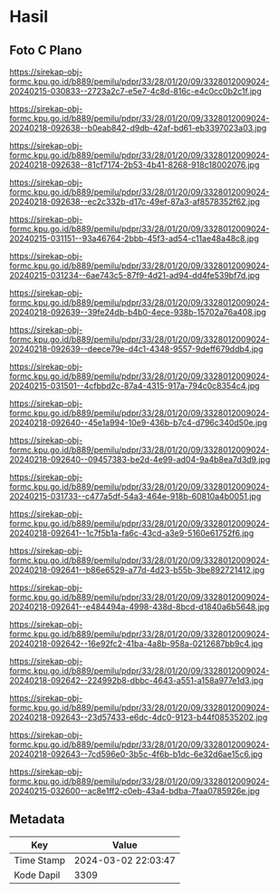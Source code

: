 # Hasil

## Foto C Plano

https://sirekap-obj-formc.kpu.go.id/b889/pemilu/pdpr/33/28/01/20/09/3328012009024-20240215-030833--2723a2c7-e5e7-4c8d-816c-e4c0cc0b2c1f.jpg

https://sirekap-obj-formc.kpu.go.id/b889/pemilu/pdpr/33/28/01/20/09/3328012009024-20240218-092638--b0eab842-d9db-42af-bd61-eb3397023a03.jpg

https://sirekap-obj-formc.kpu.go.id/b889/pemilu/pdpr/33/28/01/20/09/3328012009024-20240218-092638--81cf7174-2b53-4b41-8268-918c18002076.jpg

https://sirekap-obj-formc.kpu.go.id/b889/pemilu/pdpr/33/28/01/20/09/3328012009024-20240218-092638--ec2c332b-d17c-49ef-87a3-af8578352f62.jpg

https://sirekap-obj-formc.kpu.go.id/b889/pemilu/pdpr/33/28/01/20/09/3328012009024-20240215-031151--93a46764-2bbb-45f3-ad54-c11ae48a48c8.jpg

https://sirekap-obj-formc.kpu.go.id/b889/pemilu/pdpr/33/28/01/20/09/3328012009024-20240215-031234--6ae743c5-87f9-4d21-ad94-dd4fe539bf7d.jpg

https://sirekap-obj-formc.kpu.go.id/b889/pemilu/pdpr/33/28/01/20/09/3328012009024-20240218-092639--39fe24db-b4b0-4ece-938b-15702a76a408.jpg

https://sirekap-obj-formc.kpu.go.id/b889/pemilu/pdpr/33/28/01/20/09/3328012009024-20240218-092639--deece79e-d4c1-4348-9557-9deff679ddb4.jpg

https://sirekap-obj-formc.kpu.go.id/b889/pemilu/pdpr/33/28/01/20/09/3328012009024-20240215-031501--4cfbbd2c-87a4-4315-917a-794c0c8354c4.jpg

https://sirekap-obj-formc.kpu.go.id/b889/pemilu/pdpr/33/28/01/20/09/3328012009024-20240218-092640--45e1a994-10e9-436b-b7c4-d796c340d50e.jpg

https://sirekap-obj-formc.kpu.go.id/b889/pemilu/pdpr/33/28/01/20/09/3328012009024-20240218-092640--09457383-be2d-4e99-ad04-9a4b8ea7d3d9.jpg

https://sirekap-obj-formc.kpu.go.id/b889/pemilu/pdpr/33/28/01/20/09/3328012009024-20240215-031733--c477a5df-54a3-464e-918b-60810a4b0051.jpg

https://sirekap-obj-formc.kpu.go.id/b889/pemilu/pdpr/33/28/01/20/09/3328012009024-20240218-092641--1c7f5b1a-fa6c-43cd-a3e9-5160e61752f6.jpg

https://sirekap-obj-formc.kpu.go.id/b889/pemilu/pdpr/33/28/01/20/09/3328012009024-20240218-092641--b86e6529-a77d-4d23-b55b-3be892721412.jpg

https://sirekap-obj-formc.kpu.go.id/b889/pemilu/pdpr/33/28/01/20/09/3328012009024-20240218-092641--e484494a-4998-438d-8bcd-d1840a6b5648.jpg

https://sirekap-obj-formc.kpu.go.id/b889/pemilu/pdpr/33/28/01/20/09/3328012009024-20240218-092642--16e92fc2-41ba-4a8b-958a-0212687bb9c4.jpg

https://sirekap-obj-formc.kpu.go.id/b889/pemilu/pdpr/33/28/01/20/09/3328012009024-20240218-092642--224992b8-dbbc-4643-a551-a158a977e1d3.jpg

https://sirekap-obj-formc.kpu.go.id/b889/pemilu/pdpr/33/28/01/20/09/3328012009024-20240218-092643--23d57433-e6dc-4dc0-9123-b44f08535202.jpg

https://sirekap-obj-formc.kpu.go.id/b889/pemilu/pdpr/33/28/01/20/09/3328012009024-20240218-092643--7cd596e0-3b5c-4f6b-b1dc-6e32d6ae15c6.jpg

https://sirekap-obj-formc.kpu.go.id/b889/pemilu/pdpr/33/28/01/20/09/3328012009024-20240215-032600--ac8e1ff2-c0eb-43a4-bdba-7faa0785926e.jpg


## Metadata

| Key        | Value               |
| ---------- | ------------------- |
| Time Stamp | 2024-03-02 22:03:47 |
| Kode Dapil | 3309                |



